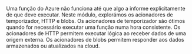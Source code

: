 Uma função do Azure não funciona até que algo a informe explicitamente de que deve executar. Neste módulo, explorámos os acionadores de temporizador, HTTP e blobs. Os acionadores de temporizador são ótimos quando for necessário executar uma função numa hora consistente. Os acionadores de HTTP permitem executar lógica ao receber dados de uma origem externa. Os acionadores de blobs permitem responder aos dados armazenados ou atualizados na cloud.
